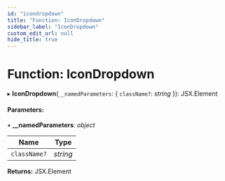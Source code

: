 ```yaml
---
id: "icondropdown"
title: "Function: IconDropdown"
sidebar_label: "IconDropdown"
custom_edit_url: null
hide_title: true
---
```


# Function: IconDropdown

▸ **IconDropdown**(`__namedParameters`: { `className?`: *string*  }): JSX.Element

#### Parameters:

• **__namedParameters**: *object*

Name | Type |
------ | ------ |
`className?` | *string* |

**Returns:** JSX.Element
